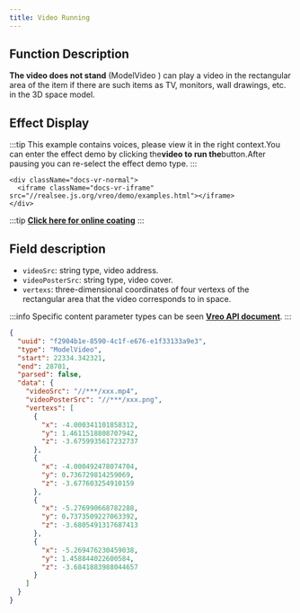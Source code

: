 ```yaml
---
title: Video Running
---
```


## Function Description

**The video does not stand** (ModelVideo ) can play a video in the rectangular area of the item if there are such items as TV, monitors, wall drawings, etc. in the 3D space model.

## Effect Display

:::tip
This example contains voices, please view it in the right context.You can enter the effect demo by clicking the**video to run the**button.After pausing you can re-select the effect demo type.
:::

```mdx-code-block
<div className="docs-vr-normal">
  <iframe className="docs-vr-iframe" src="//realsee.js.org/vreo/demo/examples.html"></iframe>
</div>
```

:::tip
**[Click here for online coating](https://codesandbox.io/s/vreo-forked-tyn7gd?file=/src/player.tsx)**
:::

## Field description

- `videoSrc`: string type, video address.
- `videoPosterSrc`: string type, video cover.
- `vertexs`: three-dimensional coordinates of four vertexs of the rectangular area that the video corresponds to in space.

:::info
Specific content parameter types can be seen [**Vreo API document**](https://realsee.js.org/vreo/modules/Player.html#ModelVideoData).
:::

```json title="视频投放类型数据样例"
{
  "uuid": "f2904b1e-8590-4c1f-e676-e1f33133a9e3",
  "type": "ModelVideo",
  "start": 22334.342321,
  "end": 28701,
  "parsed": false,
  "data": {
    "videoSrc": "//***/xxx.mp4",
    "videoPosterSrc": "//***/xxx.png",
    "vertexs": [
      {
        "x": -4.000341101858312,
        "y": 1.4611518808707942,
        "z": -3.6759935617232737
      },
      {
        "x": -4.000492478074704,
        "y": 0.736729814259069,
        "z": -3.677603254910159
      },
      {
        "x": -5.276990668782288,
        "y": 0.7373509227063392,
        "z": -3.6805491317687413
      },
      {
        "x": -5.269476230459038,
        "y": 1.458844022600584,
        "z": -3.6841883988044657
      }
    ]
  }
}
```
